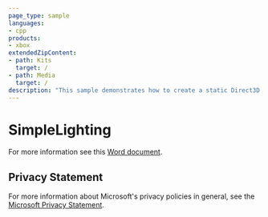 ```yaml
---
page_type: sample
languages:
- cpp
products:
- xbox
extendedZipContent:
- path: Kits
  target: /
- path: Media
  target: /
description: "This sample demonstrates how to create a static Direct3D 11 vertex, index, and constant buffer to draw indexed geometry lit by using static and dynamic Lambertian lighting on Xbox One."
---
```


# SimpleLighting

For more information see this [Word document](https://github.com/microsoft/Xbox-ATG-Samples/blob/master/XDKSamples/IntroGraphics/SimpleLighting/Readme.docx).

## Privacy Statement

For more information about Microsoft's privacy policies in general, see the [Microsoft Privacy Statement](https://privacy.microsoft.com/en-us/privacystatement/).
